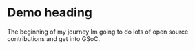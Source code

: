 # Demo heading

The beginning of my journey
Im going to do lots of open source contributions and get into GSoC.
